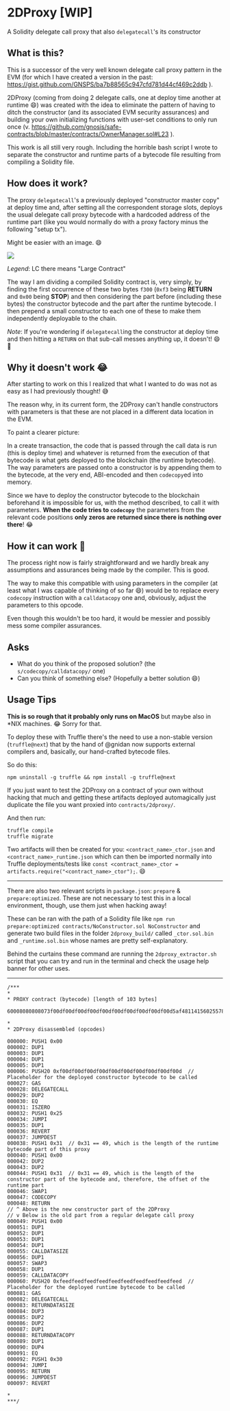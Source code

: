 # 2DProxy [WIP]
A Solidity delegate call proxy that also `delegatecall`'s its constructor

## What is this?

This is a successor of the very well known delegate call proxy pattern in the EVM (for which I have created a version in the past: https://gist.github.com/GNSPS/ba7b88565c947cfd781d44cf469c2ddb ).

2DProxy (coming from doing 2 delegate calls, one at deploy time another at runtime 😄) was created with the idea to eliminate the pattern of having to ditch the constructor (and its associated EVM security assurances) and building your own initializing functions with user-set conditions to only run once (v. https://github.com/gnosis/safe-contracts/blob/master/contracts/OwnerManager.sol#L23 ).

This work is all still very rough. Including the horrible bash script I wrote to separate the constructor and runtime parts of a bytecode file resulting from compiling a Solidity file.

## How does it work?

The proxy `delegatecall`'s a previously deployed "constructor master copy" at deploy time and, after setting all the correspondent storage slots, deploys the usual delegate call proxy bytecode with a hardcoded address of the runtime part (like you would normally do with a proxy factory minus the following "setup tx").

Might be easier with an image. 😄

<img src="https://user-images.githubusercontent.com/4008213/44305243-ae3e9d00-a36a-11e8-9871-87e303d83fb6.png">

*Legend*: LC there means "Large Contract"


The way I am dividing a compiled Solidity contract is, very simply, by finding the first occurrence of these two bytes `f300` (`0xf3` being **RETURN** and `0x00` being **STOP**) and then considering the part before (including these bytes) the constructor bytecode and the part after the runtime bytecode. I then prepend a small constructor to each one of these to make them independently deployable to the chain.

*Note*: If you're wondering if `delegatecall`ing the constructor at deploy time and then hitting a `RETURN` on that sub-call messes anything up, it doesn't! 😄🎉

## Why it doesn't work 😂

After starting to work on this I realized that what I wanted to do was not as easy as I had previously thought! 😅

The reason why, in its current form, the 2DProxy can't handle constructors with parameters is that these are not placed in a different data location in the EVM.

To paint a clearer picture:

In a create transaction, the code that is passed through the call data is run (this is deploy time) and whatever is returned from the execution of that bytecode is what gets deployed to the blockchain (the runtime bytecode).
The way parameters are passed onto a constructor is by appending them to the bytecode, at the very end, ABI-encoded and then `codecopy`ed into memory.

Since we have to deploy the constructor bytecode to the blockchain beforehand it is impossible for us, with the method described, to call it with parameters. **When the code tries to `codecopy`** the parameters from the relevant code positions **only zeros are returned since there is nothing over there**! 😂

## How it can work 🙌

The process right now is fairly straightforward and we hardly break any assumptions and assurances being made by the compiler. This is good.

The way to make this compatible with using parameters in the compiler (at least what I was capable of thinking of so far 😄) would be to replace every `codecopy` instruction with a `calldatacopy` one and, obviously, adjust the parameters to this opcode.

Even though this wouldn't be too hard, it would be messier and possibly mess some compiler assurances.

## Asks

* What do you think of the proposed solution? (the `s/codecopy/calldatacopy/` one)
* Can you think of something else? (Hopefully a better solution 😄)

## Usage Tips

**This is so rough that it probably only runs on MacOS** but maybe also in \*NIX machines. 😂 Sorry for that.

To deploy these with Truffle there's the need to use a non-stable version (`truffle@next`) that by the hand of @gnidan now supports external compilers and, basically, our hand-crafted bytecode files.

So do this:

```
npm uninstall -g truffle && npm install -g truffle@next 
```

If you just want to test the 2DProxy on a contract of your own without hacking that much and getting these artifacts deployed automagically just duplicate the file you want proxied into `contracts/2dproxy/`.

And then run:

```
truffle compile
truffle migrate 
```

Two artifacts will then be created for you: `<contract_name>_ctor.json` and `<contract_name>_runtime.json` which can then be imported normally into Truffle deployments/tests like `const <contract_name>_ctor = artifacts.require("<contract_name>_ctor");`. 😄

-----

There are also two relevant scripts in `package.json`: `prepare` & `prepare:optimized`. These are not necessary to test this in a local environment, though, use them just when hacking away!

These can be ran with the path of a Solidity file like `npm run prepare:optimized contracts/NoConstructor.sol NoConstructor` and generate two build files in the folder `2dproxy_build/` called `_ctor.sol.bin` and `_runtime.sol.bin` whose names are pretty self-explanatory.

Behind the curtains these command are running the `2dproxy_extractor.sh` script that you can try and run in the terminal and check the usage help banner for other uses.

-----

```
/***
* 
* PROXY contract (bytecode) [length of 103 bytes]

60008080808073f00df00df00df00df00df00df00df00df00df00d5af481141560255780fd5b60316000818160319039f3600080808080368092803773feedfeedfeedfeedfeedfeedfeedfeedfeedfeed5af43d828181803e808314603057f35bfd

* 
* 2DProxy disassembled (opcodes)

000000: PUSH1 0x00
000002: DUP1
000003: DUP1
000004: DUP1
000005: DUP1
000006: PUSH20 0xf00df00df00df00df00df00df00df00df00df00d  // Placeholder for the deployed constructor bytecode to be called
000027: GAS
000028: DELEGATECALL
000029: DUP2
000030: EQ
000031: ISZERO
000032: PUSH1 0x25
000034: JUMPI
000035: DUP1
000036: REVERT
000037: JUMPDEST
000038: PUSH1 0x31  // 0x31 == 49, which is the length of the runtime bytecode part of this proxy
000040: PUSH1 0x00
000042: DUP2
000043: DUP2
000044: PUSH1 0x31  // 0x31 == 49, which is the length of the constructor part of the bytecode and, therefore, the offset of the runtime part
000046: SWAP1
000047: CODECOPY
000048: RETURN
// ^ Above is the new constructor part of the 2DProxy
// v Below is the old part from a regular delegate call proxy
000049: PUSH1 0x00
000051: DUP1
000052: DUP1
000053: DUP1
000054: DUP1
000055: CALLDATASIZE
000056: DUP1
000057: SWAP3
000058: DUP1
000059: CALLDATACOPY
000060: PUSH20 0xfeedfeedfeedfeedfeedfeedfeedfeedfeedfeed  // Placeholder for the deployed runtime bytecode to be called
000081: GAS
000082: DELEGATECALL
000083: RETURNDATASIZE
000084: DUP3
000085: DUP2
000086: DUP2
000087: DUP1
000088: RETURNDATACOPY
000089: DUP1
000090: DUP4
000091: EQ
000092: PUSH1 0x30
000094: JUMPI
000095: RETURN
000096: JUMPDEST
000097: REVERT

* 
***/
```